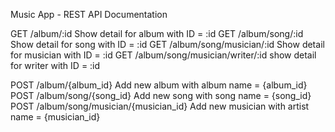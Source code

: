 Music App - REST API Documentation


GET /album/:id                 Show detail for album with ID = :id
GET /album/song/:id            Show detail for song with ID = :id
GET /album/song/musician/:id   Show detail for musician with ID = :id
GET /album/song/musician/writer/:id show detail for writer with ID = :id


POST /album/{album_id}          Add new album with album name = {album_id}
POST /album/song/{song_id}      Add new song with song name = {song_id} 
POST /album/song/musician/{musician_id}   Add new musician with artist name = {musician_id}